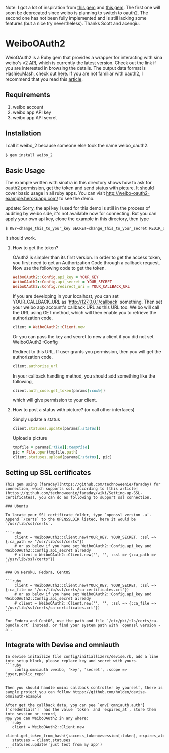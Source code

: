 Note: I got a lot of inspiration from [this gem](https://github.com/ballantyne/weibo) and [this gem](https://github.com/acenqiu/weibo2). The first one will soon be deprecated since weibo is planning to switch to oauth2. The second one has not been fully implemented and is still lacking some features (but a nice try nevertheless). Thanks Scott and acenqiu.

# WeiboOAuth2

WeioOAuth2 is a Ruby gem that provides a wrapper for interacting with sina weibo's v2 [API](http://open.weibo.com/wiki/API%E6%96%87%E6%A1%A3_V2), which is currently the latest version. Check out the link if you are interested in browsing the details. The output data format is Hashie::Mash, check out [here](https://github.com/intridea/hashie#mash). If you are not familiar with oauth2, I recommend that you read this [article](http://open.weibo.com/wiki/Oauth2).

## Requirements

1.  weibo account
2.  weibo app API key
3.  weibo app API secret

## Installation
        
I call it weibo_2 because someone else took the name weibo_oauth2.

```bash
$ gem install weibo_2
```

## Basic Usage

The example written with sinatra in this directory shows how to ask for oauth2 permission, get the token and send status with picture. It should cover basic usage in all ruby apps. You can visit http://weibo-oauth2-example.herokuapp.com/ to see the demo.

update: Sorry, the api key I used for this demo is still in the process of auditing by weibo side, it's not available now for connecting. But you can apply your own api key, clone the example in this directory, then type

```bash
$ KEY=change_this_to_your_key SECRET=change_this_to_your_secret REDIR_URI=change_this_to_your_redir_uri ruby example.rb
```
It should work.


1.  How to get the token?

    OAuth2 is simpler than its first version. In order to get the access token, you first need to get an Authorization Code through a callback request. Now use the following code to get the token.

    ```ruby
    WeiboOAuth2::Config.api_key = YOUR_KEY
    WeiboOAuth2::Config.api_secret = YOUR_SECRET
    WeiboOAuth2::Config.redirect_uri = YOUR_CALLBACK_URL   
    ```

    If you are developing in your localhost, you can set YOUR_CALLBACK_URL as 'http://127.0.0.1/callback' something. Then set your weibo app account's callback URL as this URL too. Weibo will call the URL using GET method, which will then enable you to retrieve the authorization code.
    
    ```ruby
    client = WeiboOAuth2::Client.new  
    ```
    
    Or you can pass the key and secret to new a client if you did not set WeiboOAuth2::Config
    
    Redirect to this URL. If user grants you permission, then you will get the authorization code.
    
    ```ruby
    client.authorize_url
    ```
    
    In your callback handling method, you should add something like the following, 
    
    ```ruby
    client.auth_code.get_token(params[:code])
    ```
    
    which will give permission to your client.
    
2.  How to post a status with picture? (or call other interfaces)
    
    Simply update a status
        
    ```ruby
    client.statuses.update(params[:status])
    ```
    
    Upload a picture
        
    ```ruby
    tmpfile = params[:file][:tempfile]
    pic = File.open(tmpfile.path)
    client.statuses.upload(params[:status], pic)
    ```
## Setting up SSL certificates
    
    This gem using [faraday](https://github.com/technoweenie/faraday) for connection, which supports ssl. According to [this article](https://github.com/technoweenie/faraday/wiki/Setting-up-SSL-certificates), you can do as following to support ssl connection.

    ### Ubuntu

    To locate your SSL certificate folder, type `openssl version -a`. Append `/certs` to the OPENSSLDIR listed, here it would be `/usr/lib/ssl/certs`.

    ```ruby
        client = WeiboOAuth2::Client.new(YOUR_KEY, YOUR_SECRET, :ssl => {:ca_path => "/usr/lib/ssl/certs"})
        # or as below if you have set WeiboOAuth2::Config.api_key and WeiboOAuth2::Config.api_secret already
        # client = WeiboOAuth2::Client.new('', '', :ssl => {:ca_path => "/usr/lib/ssl/certs"})
    ```

    ### On Heroku, Fedora, CentOS

    ```ruby
        client = WeiboOAuth2::Client.new(YOUR_KEY, YOUR_SECRET, :ssl => {:ca_file => '/usr/lib/ssl/certs/ca-certificates.crt'})
        # or as below if you have set WeiboOAuth2::Config.api_key and WeiboOAuth2::Config.api_secret already
        # client = WeiboOAuth2::Client.new('', '', :ssl => {:ca_file => '/usr/lib/ssl/certs/ca-certificates.crt'})
    ```

    For Fedora and CentOS, use the path and file `/etc/pki/tls/certs/ca-bundle.crt` instead, or find your system path with `openssl version -a`.

## Integrate with Devise and omniauth

    In devise initailize file config/initiallizers/devise.rb, add a line into setup block, please replace key and secret with yours.
    ```ruby
        config.omniauth :weibo, 'key', 'secret', :scope => 'user,public_repo'
    ```
        
    Then you should handle omini callback controller by yourself, there is sample project you can follow https://github.com/holden/devise-omniauth-example 

    After get the callback data, you can see `env['omniauth.auth']['credentials']` has the value `token` and `expires_at`, store them into session or record,
    Now you can WeiboOAuth2 in any where:
    ```ruby
       client = WeiboOAuth2::Client.new
       client.get_token_from_hash({:access_token=>session[:token],:expires_at=>session[:expires_at]})
       statuses = client.statuses
       statuses.update('just test from my app')
    ```
